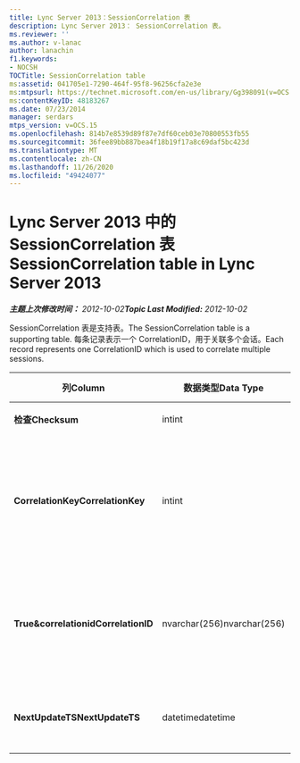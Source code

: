 ```yaml
---
title: Lync Server 2013：SessionCorrelation 表
description: Lync Server 2013： SessionCorrelation 表。
ms.reviewer: ''
ms.author: v-lanac
author: lanachin
f1.keywords:
- NOCSH
TOCTitle: SessionCorrelation table
ms:assetid: 041705e1-7290-464f-95f8-96256cfa2e3e
ms:mtpsurl: https://technet.microsoft.com/en-us/library/Gg398091(v=OCS.15)
ms:contentKeyID: 48183267
ms.date: 07/23/2014
manager: serdars
mtps_version: v=OCS.15
ms.openlocfilehash: 814b7e8539d89f87e7df60ceb03e70800553fb55
ms.sourcegitcommit: 36fee89bb887bea4f18b19f17a8c69daf5bc423d
ms.translationtype: MT
ms.contentlocale: zh-CN
ms.lasthandoff: 11/26/2020
ms.locfileid: "49424077"
---
```

# <a name="sessioncorrelation-table-in-lync-server-2013"></a><span data-ttu-id="a90a4-103">Lync Server 2013 中的 SessionCorrelation 表</span><span class="sxs-lookup"><span data-stu-id="a90a4-103">SessionCorrelation table in Lync Server 2013</span></span>

<div data-xmlns="http://www.w3.org/1999/xhtml">

<div class="topic" data-xmlns="http://www.w3.org/1999/xhtml" data-msxsl="urn:schemas-microsoft-com:xslt" data-cs="https://msdn.microsoft.com/">

<div data-asp="https://msdn2.microsoft.com/asp">



</div>

<div id="mainSection">

<div id="mainBody"><span data-ttu-id="a90a4-104">

<span> </span></span><span class="sxs-lookup"><span data-stu-id="a90a4-104">

<span> </span></span></span>

<span data-ttu-id="a90a4-105">_**主题上次修改时间：** 2012-10-02_</span><span class="sxs-lookup"><span data-stu-id="a90a4-105">_**Topic Last Modified:** 2012-10-02_</span></span>

<span data-ttu-id="a90a4-106">SessionCorrelation 表是支持表。</span><span class="sxs-lookup"><span data-stu-id="a90a4-106">The SessionCorrelation table is a supporting table.</span></span> <span data-ttu-id="a90a4-107">每条记录表示一个 CorrelationID，用于关联多个会话。</span><span class="sxs-lookup"><span data-stu-id="a90a4-107">Each record represents one CorrelationID which is used to correlate multiple sessions.</span></span>


<table>
<colgroup>
<col style="width: 25%" />
<col style="width: 25%" />
<col style="width: 25%" />
<col style="width: 25%" />
</colgroup>
<thead>
<tr class="header">
<th><span data-ttu-id="a90a4-108"><strong>列</strong></span><span class="sxs-lookup"><span data-stu-id="a90a4-108"><strong>Column</strong></span></span></th>
<th><span data-ttu-id="a90a4-109"><strong>数据类型</strong></span><span class="sxs-lookup"><span data-stu-id="a90a4-109"><strong>Data Type</strong></span></span></th>
<th><span data-ttu-id="a90a4-110"><strong>键/索引</strong></span><span class="sxs-lookup"><span data-stu-id="a90a4-110"><strong>Key/Index</strong></span></span></th>
<th><span data-ttu-id="a90a4-111"><strong>Details</strong></span><span class="sxs-lookup"><span data-stu-id="a90a4-111"><strong>Details</strong></span></span></th>
</tr>
</thead>
<tbody>
<tr class="odd">
<td><p><span data-ttu-id="a90a4-112"><strong>检查</strong></span><span class="sxs-lookup"><span data-stu-id="a90a4-112"><strong>Checksum</strong></span></span></p></td>
<td><p><span data-ttu-id="a90a4-113">int</span><span class="sxs-lookup"><span data-stu-id="a90a4-113">int</span></span></p></td>
<td></td>
<td></td>
</tr>
<tr class="even">
<td><p><span data-ttu-id="a90a4-114"><strong>CorrelationKey</strong></span><span class="sxs-lookup"><span data-stu-id="a90a4-114"><strong>CorrelationKey</strong></span></span></p></td>
<td><p><span data-ttu-id="a90a4-115">int</span><span class="sxs-lookup"><span data-stu-id="a90a4-115">int</span></span></p></td>
<td><p><span data-ttu-id="a90a4-116">Primary</span><span class="sxs-lookup"><span data-stu-id="a90a4-116">Primary</span></span></p></td>
<td><p><span data-ttu-id="a90a4-117">标识此 A/V 会议服务器的唯一号码。</span><span class="sxs-lookup"><span data-stu-id="a90a4-117">Unique number identifying this A/V Conferencing Server.</span></span></p></td>
</tr>
<tr class="odd">
<td><p><span data-ttu-id="a90a4-118"><strong>True&correlationid</strong></span><span class="sxs-lookup"><span data-stu-id="a90a4-118"><strong>CorrelationID</strong></span></span></p></td>
<td><p><span data-ttu-id="a90a4-119">nvarchar(256)</span><span class="sxs-lookup"><span data-stu-id="a90a4-119">nvarchar(256)</span></span></p></td>
<td><p><span data-ttu-id="a90a4-120">唯一</span><span class="sxs-lookup"><span data-stu-id="a90a4-120">Unique</span></span></p></td>
<td><p><span data-ttu-id="a90a4-121">关联的会话将具有相同的相关性 ID。</span><span class="sxs-lookup"><span data-stu-id="a90a4-121">Sessions that are correlated will have the same correlation ID.</span></span></p></td>
</tr>
<tr class="even">
<td><p><span data-ttu-id="a90a4-122"><strong>NextUpdateTS</strong></span><span class="sxs-lookup"><span data-stu-id="a90a4-122"><strong>NextUpdateTS</strong></span></span></p></td>
<td><p><span data-ttu-id="a90a4-123">datetime</span><span class="sxs-lookup"><span data-stu-id="a90a4-123">datetime</span></span></p></td>
<td><p> </p></td>
<td><p><span data-ttu-id="a90a4-124">仅供内部使用。</span><span class="sxs-lookup"><span data-stu-id="a90a4-124">For internal use only.</span></span></p></td>
</tr>
</tbody>
</table><span data-ttu-id="a90a4-125">


</div>

<span> </span>

</div>

</div>

</span><span class="sxs-lookup"><span data-stu-id="a90a4-125">


</div>

<span> </span>

</div>

</div>

</span></span></div>

